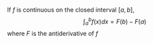If $f$ is continuous on the closed interval $[a,b],$ $$\int_{a}^{b}f(x)dx=F(b)-F(a)$$
where $F$ is the antiderivative of $f$